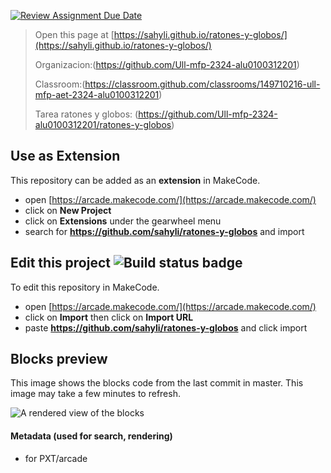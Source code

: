 [![Review Assignment Due Date](https://classroom.github.com/assets/deadline-readme-button-24ddc0f5d75046c5622901739e7c5dd533143b0c8e959d652212380cedb1ea36.svg)](https://classroom.github.com/a/apPkTVy7)
 


> Open this page at [https://sahyli.github.io/ratones-y-globos/](https://sahyli.github.io/ratones-y-globos/)
> 
> Organizacion:(https://github.com/Ull-mfp-2324-alu0100312201)
> 
> Classroom:(https://classroom.github.com/classrooms/149710216-ull-mfp-aet-2324-alu0100312201)
> 
> Tarea ratones y globos: (https://github.com/Ull-mfp-2324-alu0100312201/ratones-y-globos)

## Use as Extension

This repository can be added as an **extension** in MakeCode.

* open [https://arcade.makecode.com/](https://arcade.makecode.com/)
* click on **New Project**
* click on **Extensions** under the gearwheel menu
* search for **https://github.com/sahyli/ratones-y-globos** and import

## Edit this project ![Build status badge](https://github.com/sahyli/ratones-y-globos/workflows/MakeCode/badge.svg)

To edit this repository in MakeCode.

* open [https://arcade.makecode.com/](https://arcade.makecode.com/)
* click on **Import** then click on **Import URL**
* paste **https://github.com/sahyli/ratones-y-globos** and click import

## Blocks preview

This image shows the blocks code from the last commit in master.
This image may take a few minutes to refresh.

![A rendered view of the blocks](https://github.com/sahyli/ratones-y-globos/raw/master/.github/makecode/blocks.png)

#### Metadata (used for search, rendering)

* for PXT/arcade
<script src="https://makecode.com/gh-pages-embed.js"></script><script>makeCodeRender("{{ site.makecode.home_url }}", "{{ site.github.owner_name }}/{{ site.github.repository_name }}");</script>
